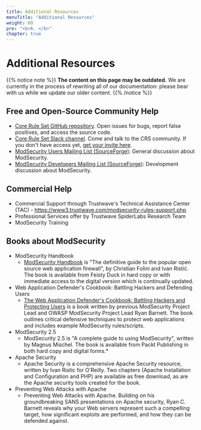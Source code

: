 ```yaml
---
title: Additional Resources
menuTitle: "Additional Resources"
weight: 60
pre: "<b>6. </b>"
chapter: true
---
```


# Additional Resources

{{% notice note %}}
**The content on this page may be outdated.** We are currently in the process of rewriting all of our documentation: please bear with us while we update our older content.
{{% /notice %}}

## Free and Open-Source Community Help

- [Core Rule Set GitHub repository](https://github.com/coreruleset/coreruleset). Open issues for bugs, report false positives, and access the source code.
- [Core Rule Set Slack channel](https://owasp.slack.com/archives/CBKGH8A5P). Come and talk to the CRS community. If you don't have access yet, [get your invite here](https://owasp.org/slack/invite).
- [ModSecurity Users Mailing List (SourceForge)](https://lists.sourceforge.net/lists/listinfo/mod-security-users): General discussion about ModSecurity.
- [ModSecurity Developers Mailing List (SourceForge)](https://lists.sourceforge.net/lists/listinfo/mod-security-developers): Development discussion about ModSecurity.

## Commercial Help

- Commercial Support through Trustwave\'s Technical Assistance Center (TAC) - <https://www3.trustwave.com/modsecurity-rules-support.php>
- Professional Services offer by Trustwave SpiderLabs Research Team
- ModSecurity Training

## Books about ModSecurity

- ModSecurity Handbook
  - [ModSecurity Handbook](https://www.feistyduck.com/books/modsecurity-handbook/) is "The definitive guide to the popular open source web application firewall", by Christian Folini and Ivan Ristić. The book is available from Feisty Duck in hard copy or with immediate access to the digital version which is continually updated.
- Web Application Defender's Cookbook: Battling Hackers and Defending Users
  - [The Web Application Defender's Cookbook: Battling Hackers and Protecting Users](https://www.oreilly.com/library/view/web-application-defenders/9781118417058/) is a book written by previous ModSecurity Project Lead and OWASP ModSecurity Project Lead Ryan Barnett. The book outlines critical defensive techniques to protect web applications and includes example ModSecurity rules/scripts.
- ModSecurity 2.5
  - ModSecurity 2.5 is "A complete guide to using ModSecurity", written by Magnus Mischel. The book is available from Packt Publishing in both hard copy and digital forms.\*
- Apache Security
  - Apache Security is a comprehensive Apache Security resource, written by Ivan Ristic for O'Reilly. Two chapters (Apache Installation and Configuration and PHP) are available as free download, as are the Apache security tools created for the book.
- Preventing Web Attacks with Apache
  - Preventing Web Attacks with Apache. Building on his groundbreaking SANS presentations on Apache security, Ryan C. Barnett reveals why your Web servers represent such a compelling target, how significant exploits are performed, and how they can be defended against.
